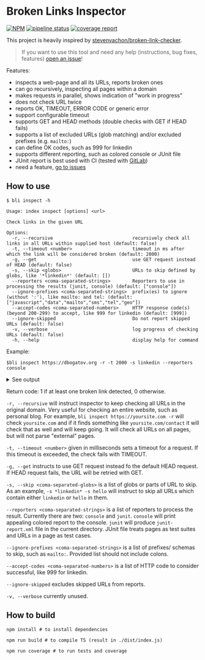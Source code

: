 # Broken Links Inspector

[![NPM](https://img.shields.io/badge/NPM-latest-blue)](https://www.npmjs.com/package/broken-links-inspector]) [![pipeline status](https://git.dbogatov.org/dbogatov/broken-links-inspector/badges/master/pipeline.svg)](https://git.dbogatov.org/dbogatov/broken-links-inspector/-/commits/master) [![coverage report](https://git.dbogatov.org/dbogatov/broken-links-inspector/badges/master/coverage.svg)](https://git.dbogatov.org/dbogatov/broken-links-inspector/-/commits/master)

This project is heavily inspired by [stevenvachon/broken-link-checker](https://github.com/stevenvachon/broken-link-checker).

> If you want to use this tool and need any help (instructions, bug fixes, features) [open an issue](https://github.com/dbogatov/broken-links-inspector/issues)!

Features:
- inspects a web-page and all its URLs, reports broken ones
- can go recursively, inspecting all pages within a domain
- makes requests in parallel, shows indication of "work in progress"
- does not check URL twice
- reports OK, TIMEOUT, ERROR CODE or generic error
- support configurable timeout
- supports GET and HEAD methods (double checks with GET if HEAD fails)
- supports a list of excluded URLs (glob matching) and/or excluded prefixes (e.g. `mailto:`)
- can define OK codes, such as 999 for linkedin
- supports different reporting, such as colored console or JUnit file
- JUnit report is best used with CI (tested with [GitLab](https://docs.gitlab.com/ee/ci/junit_test_reports.html))
- need a feature, [go to issues](https://github.com/dbogatov/broken-links-inspector/issues)

## How to use

```
$ bli inspect -h

Usage: index inspect [options] <url>

Check links in the given URL

Options:
  -r, --recursive                             recursively check all links in all URLs within supplied host (default: false)
  -t, --timeout <number>                      timeout in ms after which the link will be considered broken (default: 2000)
  -g, --get                                   use GET request instead of HEAD (default: false)
  -s, --skip <globs>                          URLs to skip defined by globs, like '*linkedin*' (default: [])
  --reporters <coma-separated-strings>        Reporters to use in processing the results (junit, console) (default: ["console"])
  --ignore-prefixes <coma-separated-strings>  prefix(es) to ignore (without ':'), like mailto: and tel: (default: ["javascript","data","mailto","sms","tel","geo"])
  --accept-codes <coma-separated-numbers>     HTTP response code(s) (beyond 200-299) to accept, like 999 for linkedin (default: [999])
  --ignore-skipped                            Do not report skipped URLs (default: false)
  -v, --verbose                               log progress of checking URLs (default: false)
  -h, --help                                  display help for command
```

Example:
```
$bli inspect https://dbogatov.org -r -t 2000 -s linkedin --reporters console
```

<details>
	<summary>See output</summary>
```
................................................................................
................................................................................
........................
original request
	OK      : https://dbogatov.org/
	OK: 1, skipped: 0, broken: 0
https://dbogatov.org/
	OK      : https://scholar.google.com/citations?user=Mq8ButkAAAAJ
	OK      : https://d3g9eenuvjhozt.cloudfront.net/assets/docs/resume.pdf
	OK      : https://d3g9eenuvjhozt.cloudfront.net/assets/docs/cv.pdf
	OK      : https://twitter.com/Dima4ka007
	OK      : https://d3g9eenuvjhozt.cloudfront.net/assets/vendor/css/merged.css
	OK      : https://d3g9eenuvjhozt.cloudfront.net/assets/vendor/js/merged.js
	OK      : https://d3g9eenuvjhozt.cloudfront.net/assets/img/dmytro-bogatov.jpg
	OK      : https://dbogatov.org/contact
	OK      : https://dbogatov.org/research
	OK      : https://d3g9eenuvjhozt.cloudfront.net/assets/favicon.ico
	OK      : https://dbogatov.org/publications
	OK      : https://www.googletagmanager.com/gtag/js?id=UA-65293382-4
	OK      : https://stackpath.bootstrapcdn.com/font-awesome/4.7.0/css/font-awesome.min.css
	OK      : https://git.dbogatov.org/dbogatov/research-website/commit/39ecd1a9
	OK      : https://dbogatov.org/projects
	OK      : https://www.facebook.com/dkbogatov
	OK      : https://dbogatov.org/education
	OK      : https://github.com/dbogatov
	OK: 18, skipped: 3, broken: 0
https://dbogatov.org/education
	OK      : https://d3g9eenuvjhozt.cloudfront.net/assets/config/grades.yml
	OK: 1, skipped: 21, broken: 0
https://dbogatov.org/projects
	OK      : https://d3g9eenuvjhozt.cloudfront.net/assets/img/projects/mandelbrot.png
	OK      : https://d3g9eenuvjhozt.cloudfront.net/assets/img/projects/matters-proj.png
	OK      : https://d3g9eenuvjhozt.cloudfront.net/assets/img/projects/shevastream.png
	OK      : https://github.com/WPIMHTC
	OK      : https://d3g9eenuvjhozt.cloudfront.net/assets/img/projects/status-site.png
	OK      : https://d3g9eenuvjhozt.cloudfront.net/assets/img/projects/bu-logo.png
	OK      : https://d3g9eenuvjhozt.cloudfront.net/assets/img/projects/fabric.png
	OK      : https://github.com/dbogatov/shevastream
	OK      : https://legacy.dbogatov.org/Project/Mandelbrot
	OK      : https://github.com/dbogatov/legacy-website
	OK      : https://github.com/IBM/dac-lib
	OK      : https://github.com/dbogatov/status-site
	OK      : https://github.com/dbogatov/ore-benchmark
	OK      : https://shevastream.com/
	OK      : https://status.dbogatov.org/
	OK      : https://ore.dbogatov.org/
	OK      : http://matters.mhtc.org/
	OK      : https://dbogatov.org/assets/docs/dac-fabric.pdf
	OK: 18, skipped: 21, broken: 0
https://dbogatov.org/publications
	OK      : https://d3g9eenuvjhozt.cloudfront.net/assets/docs/mqp-paper.pdf
	OK      : https://d3g9eenuvjhozt.cloudfront.net/assets/docs/econ-paper.pdf
	OK      : https://d3g9eenuvjhozt.cloudfront.net/assets/docs/ore-presentation.pdf
	OK      : https://d3g9eenuvjhozt.cloudfront.net/assets/docs/ore-poster.pdf
	OK      : https://d3g9eenuvjhozt.cloudfront.net/assets/docs/ore-benchmark.pdf
	OK      : http://dispot.korkinlab.org/
	OK      : https://d3g9eenuvjhozt.cloudfront.net/assets/docs/dac-fabric.pdf
	OK      : https://d3g9eenuvjhozt.cloudfront.net/assets/docs/dispot.pdf
	OK      : https://hub.docker.com/r/korkinlab/dispot
	OK      : https://github.com/korkinlab/dispot
	OK      : https://digitalcommons.wpi.edu/cgi/viewcontent.cgi?article=2915&amp;context=iqp-all
	OK      : https://dl.acm.org/doi/10.14778/3324301.3324309
	OK      : https://doi.org/10.14778/3324301.3324309
	OK      : https://doi.org/10.1093/bioinformatics/btz587
	OK      : https://academic.oup.com/bioinformatics/article/35/24/5374/5539863
	OK: 15, skipped: 21, broken: 0
https://dbogatov.org/research
	OK      : http://people.cs.georgetown.edu/~kobbi/
	OK      : https://arxiv.org/abs/1706.01552
	OK      : https://www.cs.bu.edu/~reyzin/
	OK      : http://www.cs.bu.edu/~gkollios/
	OK      : https://d3g9eenuvjhozt.cloudfront.net/assets/img/collaborators/bjoern.png
	OK      : https://d3g9eenuvjhozt.cloudfront.net/assets/img/collaborators/kobi.jpg
	OK      : https://d3g9eenuvjhozt.cloudfront.net/assets/img/collaborators/kellaris.jpeg
	OK      : https://d3g9eenuvjhozt.cloudfront.net/assets/img/collaborators/lorenzo.png
	OK      : https://d3g9eenuvjhozt.cloudfront.net/assets/img/collaborators/leo.png
	OK      : https://d3g9eenuvjhozt.cloudfront.net/assets/img/collaborators/adam.jpg
	OK      : http://www.cs.bu.edu/fac/gkollios/
	OK      : https://d3g9eenuvjhozt.cloudfront.net/assets/img/collaborators/kollios.png
	OK      : https://d3g9eenuvjhozt.cloudfront.net/assets/img/collaborators/pixel.jpg
	OK      : https://www.icloud.com/sharedalbum/
	OK      : https://www.cics.umass.edu/people/oneill-adam
	OK      : https://computerscience.uchicago.edu/people/profile/lorenzo-orecchia/
	OK      : https://midas.bu.edu/
	OK      : https://dblp.org/pers/t/Tackmann:Bj=ouml=rn.html
	OK      : https://dbogatov.org/assets/docs/ore-benchmark.pdf
	OK      : https://dbogatov.org/assets/docs/dac-fabric.pdf
	OK: 20, skipped: 22, broken: 0
https://dbogatov.org/contact
	OK: 0, skipped: 23, broken: 0
OK: 73, skipped: 111, broken: 0
```
</details>

Return code: 1 if at least one broken link detected, 0 otherwise.

`-r, --recursive` will instruct inspector to keep checking all URLs in the original domain.
Very useful for checking an entire website, such as personal blog.
For example, `bli inspect https://yoursite.com -r` will check `yoursite.com` and if it finds something like `yoursite.com/contact` it will check that as well and will keep going.
It will check all URLs on all pages, but will not parse "external" pages.

`-t, --timeout <number>` given in milliseconds sets a timeout for a request.
If this timeout is exceeded, the check fails with TIMEOUT.

`-g, --get` instructs to use GET request instead fo the default HEAD request.
If HEAD request fails, the URL will be retried with GET.

`-s, --skip <coma-separated-globs>` is a list of globs or parts of URL to skip.
As an example, `-s *linkedin* -s hello` will instruct to skip all URLs which contain either `linkedin` or `hello` in them.

`--reporters <coma-separated-strings>` is a list of reporters to process the result.
Currently there are two: `console` and `junit`.
`console` will print appealing colored report to the console.
`junit` will produce `junit-report.xml` file in the current directory.
JUnit file treats pages as test suites and URLs in a page as test cases.

`--ignore-prefixes <coma-separated-strings>` is a list of prefixes/ schemas to skip, such as `mailto:`.
Provided list should not include colons.

`--accept-codes <coma-separated-numbers>` is a list of HTTP code to consider successful, like 999 for linkedin.

`--ignore-skipped` excludes skipped URLs from reports.

`-v, --verbose` currently unused.

## How to build

```
npm install # to install dependencies

npm run build # to compile TS (result in ./dist/index.js)

npm run coverage # to run tests and coverage
```
